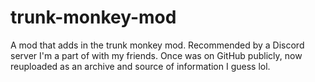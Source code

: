 # trunk-monkey-mod
A mod that adds in the trunk monkey mod. Recommended by a Discord server I'm a part of with my friends. Once was on GitHub publicly, now reuploaded as an archive and source of information I guess lol.
